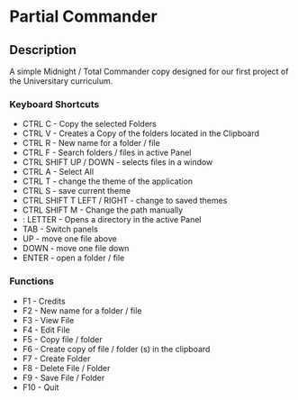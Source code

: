# Partial Commander

## Description 
 A simple Midnight / Total Commander copy designed for our first project of the Universitary curriculum.

### Keyboard Shortcuts
  * CTRL C - Copy the selected Folders
  * CTRL V - Creates a Copy of the folders located in the Clipboard
  * CTRL R - New name for a folder / file
  * CTRL F - Search folders / files in active Panel
  * CTRL SHIFT UP / DOWN - selects files in a window
  * CTRL A - Select All
  * CTRL T - change the theme of the application
  * CTRL S - save current theme
  * CTRL SHIFT T LEFT / RIGHT - change to saved themes
  * CTRL SHIFT M - Change the path manually
  * : LETTER - Opens a directory in the active Panel
  * TAB - Switch panels
  * UP - move one file above
  * DOWN - move one file down
  * ENTER - open a folder / file

### Functions
  *  F1 - Credits
  *  F2 - New name for a folder / file
  *  F3 - View File
  *  F4 - Edit File
  *  F5 - Copy file / folder
  *  F6 - Create copy of file / folder (s) in the clipboard
  *  F7 - Create Folder
  *  F8 - Delete File / Folder
  *  F9 - Save File / Folder
  *  F10 - Quit
